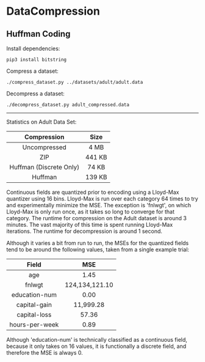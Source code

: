 # DataCompression

## Huffman Coding
Install dependencies:
```
pip3 install bitstring
```

Compress a dataset:
```
./compress_dataset.py ../datasets/adult/adult.data
```

Decompress a dataset:
```
./decompress_dataset.py adult_compressed.data
```

---

Statistics on Adult Data Set:

| Compression             | Size   |
|:-----------------------:|:------:|
| Uncompressed            | 4 MB   |
| ZIP                     | 441 KB |
| Huffman (Discrete Only) | 74 KB  |
| Huffman                 | 139 KB |

Continuous fields are quantized prior to encoding using a Lloyd-Max quantizer
using 16 bins. Lloyd-Max is run over each category 64 times to try and
experimentally minimize the MSE. The exception is 'fnlwgt', on which Lloyd-Max
is only run once, as it takes so long to converge for that category. The
runtime for compression on the Adult dataset is around 3 minutes. The vast
majority of this time is spent running Lloyd-Max iterations. The runtime for
decompression is around 1 second.

Although it varies a bit from run to run, the MSEs for the quantized fields
tend to be around the following values, taken from a single example trial:

| Field          | MSE            |
|:--------------:|:--------------:|
| age            | 1.45           |
| fnlwgt         | 124,134,121.10 |
| education-num  | 0.00           |
| capital-gain   | 11,999.28      |
| capital-loss   | 57.36          |
| hours-per-week | 0.89           |

Although 'education-num' is technically classified as a continuous field,
because it only takes on 16 values, it is functionally a discrete field,
and therefore the MSE is always 0.
